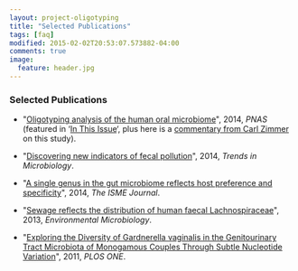 ```yaml
---
layout: project-oligotyping
title: "Selected Publications"
tags: [faq]
modified: 2015-02-02T20:53:07.573882-04:00
comments: true
image:
  feature: header.jpg
---
```


### Selected Publications

- "[Oligotyping analysis of the human oral microbiome](http://www.pnas.org/content/111/28/E2875)", 2014, *PNAS* (featured in ‘[In This Issue](http://www.pnas.org/content/111/28/10021.full.pdf+html)‘, plus here is a [commentary from Carl Zimmer](http://phenomena.nationalgeographic.com/2014/06/25/the-zoo-in-the-mouth/) on this study).

* "[Discovering new indicators of fecal pollution](http://www.cell.com/trends/microbiology/abstract/S0966-842X(14)00158-9)", 2014, *Trends in Microbiology*.

- "[A single genus in the gut microbiome reflects host preference and specificity](http://www.nature.com/ismej/journal/vaop/ncurrent/full/ismej201497a.html)", 2014, *The ISME Journal*.

- "[Sewage reflects the distribution of human faecal Lachnospiraceae](http://onlinelibrary.wiley.com/doi/10.1111/1462-2920.12092/abstract)", 2013, *Environmental Microbiology*.

* "[Exploring the Diversity of Gardnerella vaginalis in the Genitourinary Tract Microbiota of Monogamous Couples Through Subtle Nucleotide Variation](http://www.plosone.org/article/info:doi/10.1371/journal.pone.0026732)", 2011, *PLOS ONE*.
